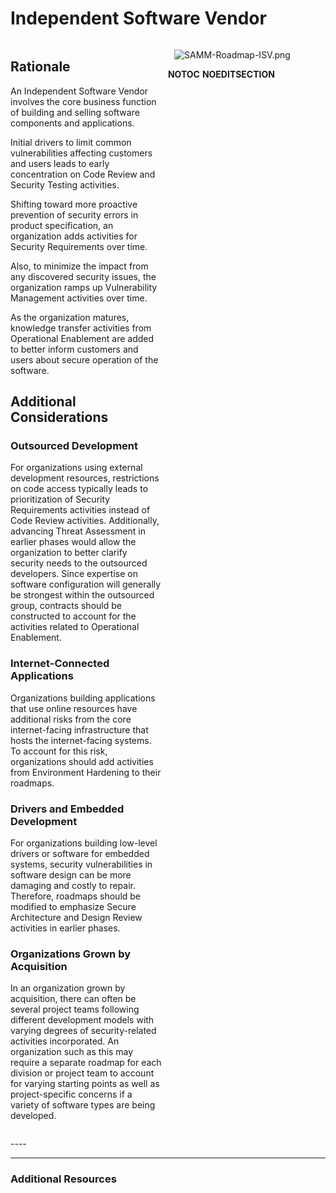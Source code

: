 # Independent Software Vendor

<div style="width:48%; float:right;">

![SAMM-Roadmap-ISV.png](SAMM-Roadmap-ISV.png "SAMM-Roadmap-ISV.png")

</div>

<div style="width:48%; float:left; padding-right:10px;">

## Rationale

An Independent Software Vendor involves the core business function of
building and selling software components and applications.

Initial drivers to limit common vulnerabilities affecting customers and
users leads to early concentration on Code Review and Security Testing
activities.

Shifting toward more proactive prevention of security errors in product
specification, an organization adds activities for Security Requirements
over time.

Also, to minimize the impact from any discovered security issues, the
organization ramps up Vulnerability Management activities over time.

As the organization matures, knowledge transfer activities from
Operational Enablement are added to better inform customers and users
about secure operation of the software.

## Additional Considerations

### Outsourced Development

For organizations using external development resources, restrictions on
code access typically leads to prioritization of Security Requirements
activities instead of Code Review activities. Additionally, advancing
Threat Assessment in earlier phases would allow the organization to
better clarify security needs to the outsourced developers. Since
expertise on software configuration will generally be strongest within
the outsourced group, contracts should be constructed to account for the
activities related to Operational Enablement.

### Internet-Connected Applications

Organizations building applications that use online resources have
additional risks from the core internet-facing infrastructure that hosts
the internet-facing systems. To account for this risk, organizations
should add activities from Environment Hardening to their roadmaps.

### Drivers and Embedded Development

For organizations building low-level drivers or software for embedded
systems, security vulnerabilities in software design can be more
damaging and costly to repair. Therefore, roadmaps should be modified to
emphasize Secure Architecture and Design Review activities in earlier
phases.

### Organizations Grown by Acquisition

In an organization grown by acquisition, there can often be several
project teams following different development models with varying
degrees of security-related activities incorporated. An organization
such as this may require a separate roadmap for each division or project
team to account for varying starting points as well as project-specific
concerns if a variety of software types are being developed.

</div>

<div style="float:left; width:100%;">




\----

-----

### Additional Resources

</div>

__NOTOC__ __NOEDITSECTION__